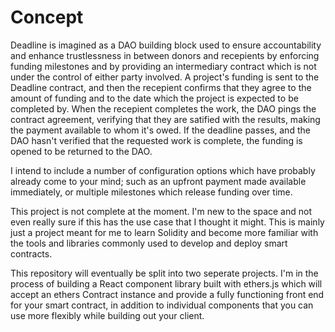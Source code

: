 # Concept

Deadline is imagined as a DAO building block used to ensure accountability and enhance trustlessness in between donors and recepients by enforcing funding milestones and by providing an intermediary contract which is not under the control of either party involved. A project's funding is sent to the Deadline contract, and then the recepient confirms that they agree to the amount of funding and to the date which the project is expected to be completed by. When the recepient completes the work, the DAO pings the contract agreement, verifying that they are satified with the results, making the payment available to whom it's owed. If the deadline passes, and the DAO hasn't verified that the requested work is complete, the funding is opened to be returned to the DAO.

I intend to include a number of configuration options which have probably already come to your mind; such as an upfront payment made available immediately, or multiple milestones which release funding over time.

This project is not complete at the moment. I'm new to the space and not even really sure if this has the use case that I thought it might. This is mainly just a project meant for me to learn Solidity and become more familiar with the tools and libraries commonly used to develop and deploy smart contracts.

This repository will eventually be split into two seperate projects. I'm in the process of building a React component library built with ethers.js which will accept an ethers Contract instance and provide a fully functioning front end for your smart contract, in addition to individual components that you can use more flexibly while building out your client.
